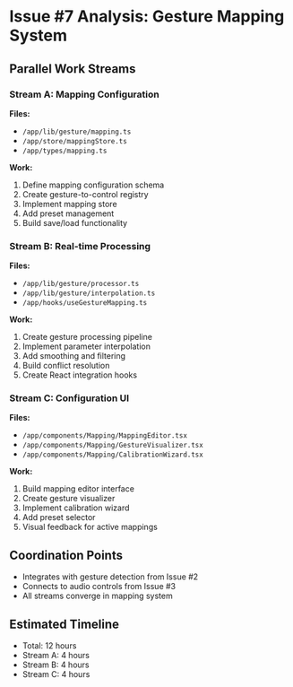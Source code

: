 # Issue #7 Analysis: Gesture Mapping System

## Parallel Work Streams

### Stream A: Mapping Configuration
**Files:**
- `/app/lib/gesture/mapping.ts`
- `/app/store/mappingStore.ts`
- `/app/types/mapping.ts`

**Work:**
1. Define mapping configuration schema
2. Create gesture-to-control registry
3. Implement mapping store
4. Add preset management
5. Build save/load functionality

### Stream B: Real-time Processing
**Files:**
- `/app/lib/gesture/processor.ts`
- `/app/lib/gesture/interpolation.ts`
- `/app/hooks/useGestureMapping.ts`

**Work:**
1. Create gesture processing pipeline
2. Implement parameter interpolation
3. Add smoothing and filtering
4. Build conflict resolution
5. Create React integration hooks

### Stream C: Configuration UI
**Files:**
- `/app/components/Mapping/MappingEditor.tsx`
- `/app/components/Mapping/GestureVisualizer.tsx`
- `/app/components/Mapping/CalibrationWizard.tsx`

**Work:**
1. Build mapping editor interface
2. Create gesture visualizer
3. Implement calibration wizard
4. Add preset selector
5. Visual feedback for active mappings

## Coordination Points
- Integrates with gesture detection from Issue #2
- Connects to audio controls from Issue #3
- All streams converge in mapping system

## Estimated Timeline
- Total: 12 hours
- Stream A: 4 hours
- Stream B: 4 hours
- Stream C: 4 hours